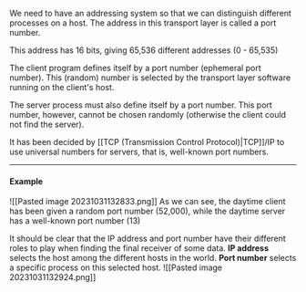 We need to have an addressing system so that we can distinguish different processes on a host. The address in this transport layer is called a port number. 

This address has 16 bits, giving 65,536 different addresses (0 - 65,535) 

The client program defines itself by a port number (ephemeral port number). This (random) number is selected by the transport layer software running on the client's host. 

The server process must also define itself by a port number. This port number, however, cannot be chosen randomly (otherwise the client could not find the server). 

It has been decided by [[TCP (Transmission Control Protocol)|TCP]]/IP to use universal numbers for servers, that is, well-known port numbers.

***
#### Example
![[Pasted image 20231031132833.png]]
As we can see, the daytime client has been given a random port number (52,000), while the daytime server has a well-known port number (13)

It should be clear that the IP address and port number have their different roles to play when finding the final receiver of some data. 
**IP address** selects the host among the different hosts in the world. 
**Port number** selects a specific process on this selected host.
![[Pasted image 20231031132924.png]]
